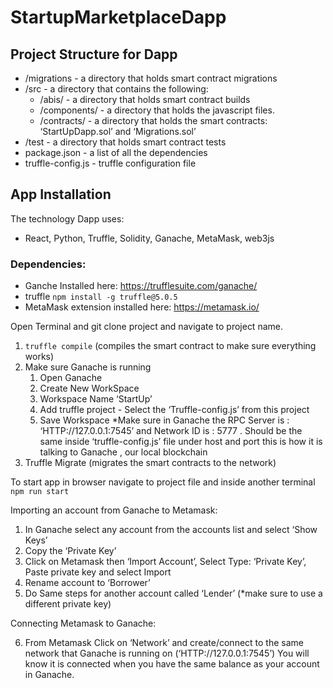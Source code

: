 # StartupMarketplaceDapp

## Project Structure for Dapp
* /migrations - a directory that holds smart contract migrations
* /src - a directory that contains the following:
    * /abis/ - a directory that holds smart contract builds
    * /components/ - a directory that holds the javascript files. 
    * /contracts/ - a directory that holds the smart contracts: ‘StartUpDapp.sol’ and ‘Migrations.sol’ 
* /test - a directory that holds smart contract tests
* package.json - a list of all the dependencies
* truffle-config.js - truffle configuration file

## App Installation
The technology Dapp uses: 
* React, Python, Truffle, Solidity, Ganache, MetaMask, web3js
### Dependencies: 
* Ganche Installed here: https://trufflesuite.com/ganache/ 
* truffle ``` npm install -g truffle@5.0.5 ```
* MetaMask extension installed here: https://metamask.io/


Open Terminal and git clone project and navigate to project name.
1. ``` truffle compile ``` (compiles the smart contract to make sure everything works)
2. Make sure Ganache is running 
    1. Open Ganache
	  2. Create New WorkSpace 
	  3. Workspace Name ‘StartUp’
	  4. Add truffle project - Select the ‘Truffle-config.js’ from this project 
	  5. Save Workspace
	  *Make sure in Ganache the RPC Server is : ‘HTTP://127.0.0.1:7545’ and Network ID is : 5777 . Should be the same inside ‘truffle-config.js’ file under host        and port this is how it is talking to Ganache , our local blockchain
4. Truffle Migrate (migrates the smart contracts to the network)

To start app in browser navigate to project file and inside another terminal ```npm run start```

Importing an account from Ganache to Metamask:
1. In Ganache select any account from the accounts list and select ‘Show Keys’
2. Copy the ‘Private Key’
3. Click on Metamask then ‘Import Account’, Select Type: ‘Private Key’, Paste private key and select Import
4. Rename account to ‘Borrower’
5. Do Same steps for another account called ‘Lender’ (*make sure to use a different private key)

Connecting Metamask to Ganache:

6. From Metamask Click on ‘Network’ and create/connect to the same network that Ganache is running on (‘HTTP://127.0.0.1:7545’)
	You will know it is connected when you have the same balance as your account in Ganache.
